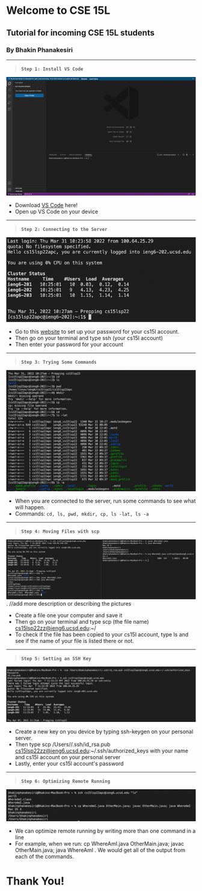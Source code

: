 # Welcome to CSE 15L
## Tutorial for incoming CSE 15L students
### By Bhakin Phanakesiri 

---
> **`Step 1: Install VS Code`**

![pic1](vscode.png)

- Download [VS Code](https://code.visualstudio.com/download) here! 
- Open up VS Code on your device


---
> **`Step 2: Connecting to the Server`**

![pic2](connectingToServer.png)

- Go to this [website](https://sdacs.ucsd.edu/~icc/index.php) to set up your password for your cs15l account. 
- Then go on your terminal and type ssh (your cs15l account)
- Then enter your password for your account


---
> **`Step 3: Trying Some Commands`**

![pic3](commands.png)


- When you are connected to the server, run some commands to see what will happen.
- Commands: ```cd, ls, pwd, mkdir, cp, ls -lat, ls -a```


---
> **`Step 4: Moving Files with scp`**

![pic4](movingFiles.png). //add more description or describing the pictures


- Create a file one your computer and save it
- Then go on your terminal and type scp (the file name) cs15lsp22zz@ieng6.ucsd.edu:~/ 
- To check if the file has been copied to your cs15l account, type ls and see if the name of your file is listed there or not. 


---
> **`Step 5: Setting an SSH Key`**

![pic5](SSHKey.png)


- Create a new key on you device by typing ssh-keygen on your personal server. 
- Then type scp /Users/<user-name>/.ssh/id_rsa.pub cs15lsp22zz@ieng6.ucsd.edu:~/.ssh/authorized_keys
with your name and cs15l account on your personal server
- Lastly, enter your cs15l account's password

---
> **`Step 6: Optimizing Remote Running`**

![pic6](optimizing.png)


- We can optimize remote running by writing more than one command in a line
- For example, when we run: cp WhereAmI.java OtherMain.java; javac OtherMain.java; java WhereAmI . We would get all of the output from each of the commands.  


# Thank You!
